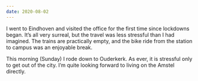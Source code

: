 ```yaml
---
date: 2020-08-02
---
```


I went to Eindhoven and visited the office for the first time since lockdowns began. It’s all very surreal, but the travel was less stressful than I had imagined. The trains are practically empty, and the bike ride from the station to campus was an enjoyable break.

This morning (Sunday) I rode down to Ouderkerk. As ever, it is stressful only to get out of the city. I’m quite looking forward to living on the Amstel directly.
